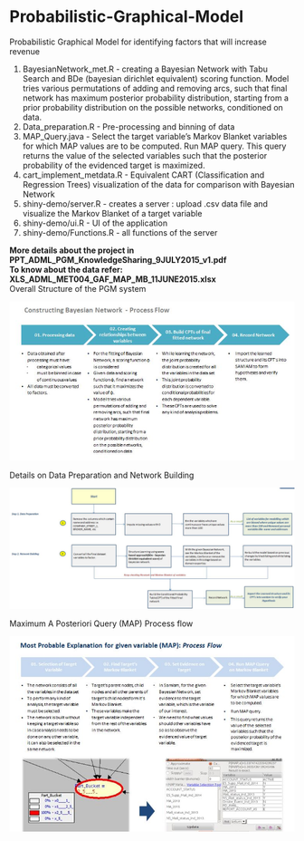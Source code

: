 # Probabilistic-Graphical-Model
Probabilistic Graphical Model for identifying factors that will increase revenue
<ol type="1">
<li>BayesianNetwork_met.R - creating a Bayesian Network with Tabu Search and BDe (bayesian dirichlet equivalent) scoring function.
Model tries various permutations of adding and removing arcs, such that final network has maximum posterior probability distribution, starting from a prior probability distribution on the possible networks, conditioned on data.
</li>
<li>Data_preparation.R - Pre-processing and binning of data</li>
<li>MAP_Query.java - Select the target variable’s Markov Blanket variables for which MAP values are to be computed. Run MAP query.
This query returns the value of the  selected variables such that the posterior probability of the evidenced target is maximized.
</li>
<li>cart_implement_metdata.R - Equivalent CART (Classification and Regression Trees) visualization of the data for comparison with Bayesian Network</li>
<li>shiny-demo/server.R - creates a server : upload .csv data file and visualize the Markov Blanket of a target variable</li>
<li>shiny-demo/ui.R - UI of the application</li>
<li>shiny-demo/Functions.R - all functions of the server</li>
</ol>
<b> More details about the project in PPT_ADML_PGM_KnowledgeSharing_9JULY2015_v1.pdf <br>
To know about the data refer: XLS_ADML_MET004_GAF_MAP_MB_11JUNE2015.xlsx </b><br>
Overall Structure of the PGM system
<p align="center">
<img src="https://github.com/ShwetaSood/Probabilistic-Graphical-Model/blob/master/photos/method.JPG"><br>
</p>
Details on Data Preparation and Network Building
<p align="center">
<img src="https://github.com/ShwetaSood/Probabilistic-Graphical-Model/blob/master/photos/bayesian.JPG"><br>
</p>
Maximum A Posteriori Query (MAP) Process flow<p align="center">
<img src="https://github.com/ShwetaSood/Probabilistic-Graphical-Model/blob/master/photos/MAP.JPG"><br>
</p>

